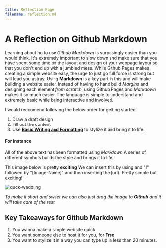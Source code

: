 ```yaml
---
title: Reflection Page
filename: reflection.md
--- 
```


# A Reflection on Github Markdown

Learning about ho to use *Github Markdown* is surprisingly easier than you would think.
It's extremely important to slow down and make sure that you have spent some time on the layout and design of your webpage layout so that you don't end up with a jumbled mess.
While Github Pages makes creating a simple website easy, the urge to just go full force is strong but will lead you astray. Using **Markdown** is a key part in this and will make building a website easier. Instead of having to hand build *Margins* and designing each element *from scratch*, using Github Pages and *Markdown* makes it so much easier. The language is simple to understand and extremely basic while being interactive and involved.

I would reccomend following the below order for getting started.
1. Draw a draft design
2. Fill out the content
3. Use [**Basic Writing and Formatting**](https://docs.github.com/en/get-started/writing-on-github/getting-started-with-writing-and-formatting-on-github/basic-writing-and-formatting-syntax#styling-text) to stylize it and bring it to life. 


#### For Instance
All of the above text has been formatted using *Markdown*
A series of different symbols builds the style and brings it to life.


This image below is pretty **exciting** 
We can insert this by using and "!" followed by "[Image-Name]" and then inserting the (url).
Pretty simple but exciting!

![duck-waddling](https://user-images.githubusercontent.com/21025934/192434708-dd8e3c94-07cd-4a80-8a7c-830c3a5284e1.gif)

*To make it short and sweet we can also just drag the image to **Github** and it will take care of the rest*

## Key Takeaways for Github Markdown
1. You wanna make a simple website quick
2. You want someone else to host it for you, for **Free**
3. You want to stylize it in a way you can type up in less than 20 minutes.

